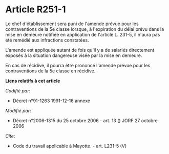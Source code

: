 # Article R251-1

Le chef d'établissement sera puni de l'amende prévue pour les contraventions de la 5e classe lorsque, à l'expiration du délai
prévu dans la mise en demeure notifiée en application de l'article L. 231-5, il n'aura pas été remédié aux infractions
constatées. 

L'amende est appliquée autant de fois qu'il y a de salariés directement exposés à la situation dangereuse visée par la mise
en demeure. 

En cas de récidive, il pourra être prononcé l'amende prévue pour les contraventions de la 5e classe en récidive.

**Liens relatifs à cet article**

_Codifié par_:

  - Décret n°91-1263 1991-12-16 annexe

_Modifié par_:

  - Décret n°2006-1315 du 25 octobre 2006 - art. 13 () JORF 27 octobre 2006

_Cite_:

  - Code du travail applicable à Mayotte. - art. L231-5 (V)
